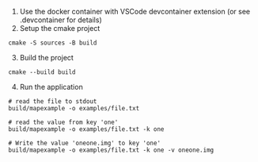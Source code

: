1. Use the docker container with VSCode devcontainer extension (or see .devcontainer for details)
2. Setup the cmake project

```
cmake -S sources -B build
```

3. Build the project

```
cmake --build build
```

4. Run the application

```
# read the file to stdout
build/mapexample -o examples/file.txt

# read the value from key 'one'
build/mapexample -o examples/file.txt -k one

# Write the value 'oneone.img' to key 'one'
build/mapexample -o examples/file.txt -k one -v oneone.img


```

